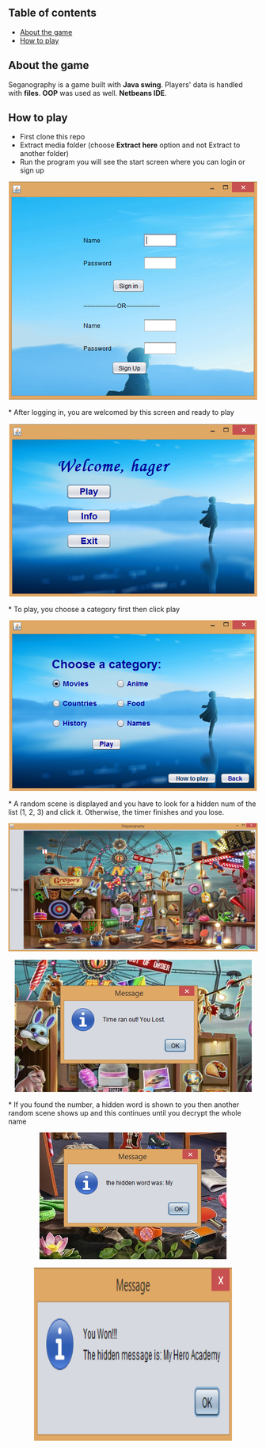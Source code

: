 ## Table of contents
* [About the game](#about-the-game)
* [How to play](#how-to-play)

## About the game
Seganography is a game built with **Java swing**. Players' data is handled with **files**.
**OOP** was used as well. **Netbeans IDE**.

## How to play
* First clone this repo
* Extract media folder (choose **Extract here** option and not Extract to another folder)
* Run the program you will see the start screen where you can login or sign up
<p align="middle">
 <img src="https://raw.githubusercontent.com/hagerosama/SeganographyGame/master/how-to/Capture.PNG" >
</p>
* After logging in, you are welcomed by this screen and ready to play
<p align="middle">
 <img src="https://raw.githubusercontent.com/hagerosama/SeganographyGame/master/how-to/Capture1.PNG" >
</p>
* To play, you choose a category first then click play
<p align="middle">
 <img src="https://raw.githubusercontent.com/hagerosama/SeganographyGame/master/how-to/Capture2.PNG" >
</p>
* A random scene is displayed and you have to look for a hidden num of the list (1, 2, 3) and click it. Otherwise, the timer finishes and you lose.
<p align="middle">
 <img src="https://raw.githubusercontent.com/hagerosama/SeganographyGame/master/how-to/Capture3.PNG" >
</p>
<p align="middle">
 <img src="https://raw.githubusercontent.com/hagerosama/SeganographyGame/master/how-to/Capture4.PNG" >
</p>
* If you found the number, a hidden word is shown to you then another random scene shows up and this continues until you decrypt the whole name
<p align="middle">
 <img src="https://raw.githubusercontent.com/hagerosama/SeganographyGame/master/how-to/Capture5.PNG" >
</p>
<p align="middle">
 <img src="https://raw.githubusercontent.com/hagerosama/SeganographyGame/master/how-to/Capture8.PNG" width="400" height="350">
</p>
